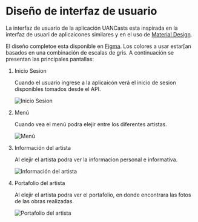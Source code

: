 # Diseño de interfaz de usuario

La interfaz de usuario de la aplicación UANCasts esta inspirada en la interfaz de usuari de aplicaicones similares y en el uso de [Material Design](https://material.io/design).

El diseño completoe esta disponible en [Figma](https://www.figma.com/proto/oYe1VaHdb06UJiKPvuwxnx/Graffits?node-id=1%3A2&scaling=scale-down&page-id=0%3A1). Los colores a usar estar[an basados en una combinación de escalas de gris. A continuación se presentan las principales pantallas:

1. Inicio Sesion

   Cuando el usuario ingrese a la aplicaicón verá el inicio de sesion disponibles tomados desde el API.

   ![Inicio Sesion](Images/Entrada.jpg)

2. Menú

   Cuando vea el menú podra elejir entre los diferentes artistas.

   ![Menú](Images/Menú.jpg)

3. Información del artista

   Al elejir el artista podra ver la informacion personal e informativa.

   ![Información del artista](Images/Informacion-Usuario.jpg)
   
4. Portafolio del artista

   Al elejir el artista podra ver el portafolio, en donde encontrara las fotos de las obras realizadas.

   ![Portafolio del artista](Images/Informacion-Usuario.jpg)
